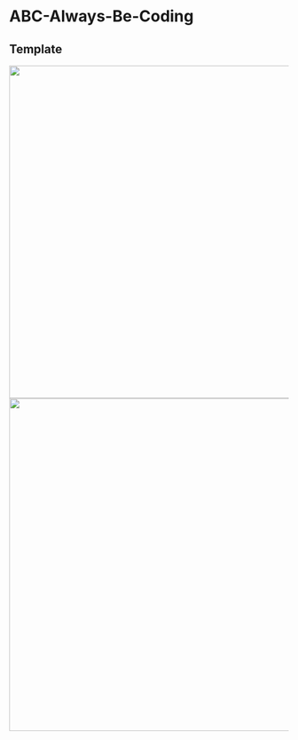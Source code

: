 # ABC-Always-Be-Coding

## Template
<a href="https://i.imgur.com/QZgpdZT.png"><img src="https://i.imgur.com/QZgpdZT.png" align="left" width="600px"></a>

<a href="https://i.imgur.com/Mis4bdn.png"><img src="https://i.imgur.com/Mis4bdn.png" align="left" width="600px"></a>
